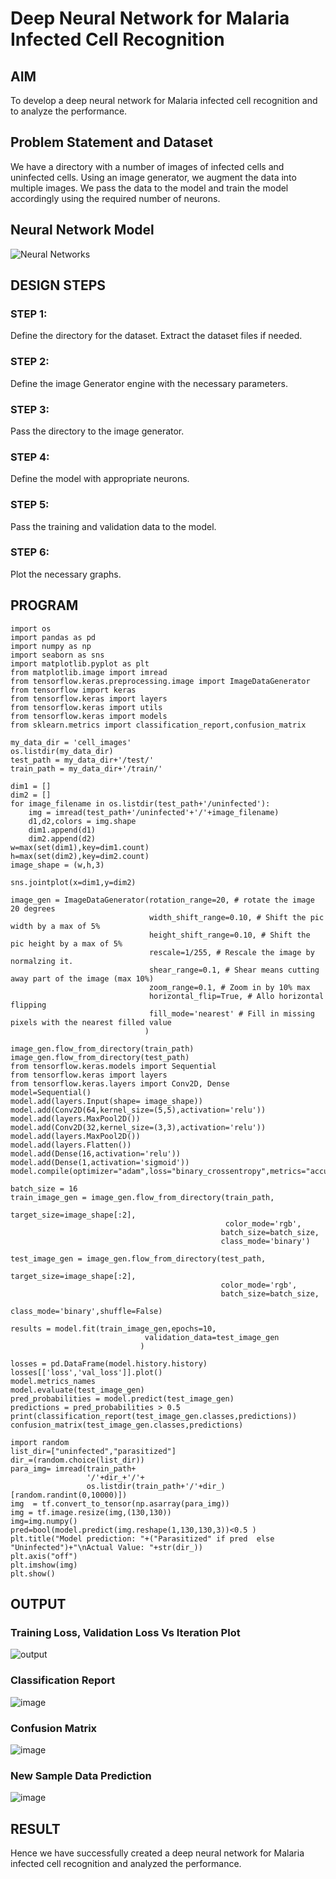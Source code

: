 # Deep Neural Network for Malaria Infected Cell Recognition

## AIM

To develop a deep neural network for Malaria infected cell recognition and to analyze the performance.

## Problem Statement and Dataset
We have a directory with a number of images of infected cells and uninfected cells. Using an image generator, we augment the data into multiple images. We pass the data to the model and train the model accordingly using the required number of neurons. 

## Neural Network Model

![Neural Networks](https://user-images.githubusercontent.com/65499285/193041366-f95ff404-8ad6-497c-be7f-dc87c2e7c3a1.svg)

## DESIGN STEPS

### STEP 1:
Define the directory for the dataset. Extract the dataset files if needed.
### STEP 2:
Define the image Generator engine with the necessary parameters.
### STEP 3:
Pass the directory to the image generator.
### STEP 4:
Define the model with appropriate neurons.
### STEP 5:
Pass the training and validation data to the model.
### STEP 6:
Plot the necessary graphs. 

## PROGRAM
```python3
import os
import pandas as pd
import numpy as np
import seaborn as sns
import matplotlib.pyplot as plt
from matplotlib.image import imread
from tensorflow.keras.preprocessing.image import ImageDataGenerator
from tensorflow import keras
from tensorflow.keras import layers
from tensorflow.keras import utils
from tensorflow.keras import models
from sklearn.metrics import classification_report,confusion_matrix
```
```python3
my_data_dir = 'cell_images'
os.listdir(my_data_dir)
test_path = my_data_dir+'/test/'
train_path = my_data_dir+'/train/'
```
```python3
dim1 = []
dim2 = []
for image_filename in os.listdir(test_path+'/uninfected'):
    img = imread(test_path+'/uninfected'+'/'+image_filename)
    d1,d2,colors = img.shape
    dim1.append(d1)
    dim2.append(d2)
w=max(set(dim1),key=dim1.count)
h=max(set(dim2),key=dim2.count)
image_shape = (w,h,3)
```
```python3
sns.jointplot(x=dim1,y=dim2)
```
```python3
image_gen = ImageDataGenerator(rotation_range=20, # rotate the image 20 degrees
                               width_shift_range=0.10, # Shift the pic width by a max of 5%
                               height_shift_range=0.10, # Shift the pic height by a max of 5%
                               rescale=1/255, # Rescale the image by normalzing it.
                               shear_range=0.1, # Shear means cutting away part of the image (max 10%)
                               zoom_range=0.1, # Zoom in by 10% max
                               horizontal_flip=True, # Allo horizontal flipping
                               fill_mode='nearest' # Fill in missing pixels with the nearest filled value
                              )
```
```python3
image_gen.flow_from_directory(train_path)
image_gen.flow_from_directory(test_path)
from tensorflow.keras.models import Sequential
from tensorflow.keras import layers
from tensorflow.keras.layers import Conv2D, Dense
model=Sequential()
model.add(layers.Input(shape= image_shape))
model.add(Conv2D(64,kernel_size=(5,5),activation='relu'))
model.add(layers.MaxPool2D())
model.add(Conv2D(32,kernel_size=(3,3),activation='relu'))
model.add(layers.MaxPool2D())
model.add(layers.Flatten())
model.add(Dense(16,activation='relu'))
model.add(Dense(1,activation='sigmoid'))
model.compile(optimizer="adam",loss="binary_crossentropy",metrics="accuracy")
```
```python3
batch_size = 16
train_image_gen = image_gen.flow_from_directory(train_path,
                                               target_size=image_shape[:2],
                                                color_mode='rgb',
                                               batch_size=batch_size,
                                               class_mode='binary')
```
```python3
test_image_gen = image_gen.flow_from_directory(test_path,
                                               target_size=image_shape[:2],
                                               color_mode='rgb',
                                               batch_size=batch_size,
                                               class_mode='binary',shuffle=False)
```
```python3
results = model.fit(train_image_gen,epochs=10,
                              validation_data=test_image_gen
                             )
```
```python3
losses = pd.DataFrame(model.history.history)
losses[['loss','val_loss']].plot()
model.metrics_names
model.evaluate(test_image_gen)
pred_probabilities = model.predict(test_image_gen)
predictions = pred_probabilities > 0.5
print(classification_report(test_image_gen.classes,predictions))
confusion_matrix(test_image_gen.classes,predictions)
```
```python3
import random
list_dir=["uninfected","parasitized"]
dir_=(random.choice(list_dir))
para_img= imread(train_path+
                 '/'+dir_+'/'+
                 os.listdir(train_path+'/'+dir_)[random.randint(0,10000)])
img  = tf.convert_to_tensor(np.asarray(para_img))
img = tf.image.resize(img,(130,130))
img=img.numpy()
pred=bool(model.predict(img.reshape(1,130,130,3))<0.5 )
plt.title("Model prediction: "+("Parasitized" if pred  else "Uninfected")+"\nActual Value: "+str(dir_))
plt.axis("off")
plt.imshow(img)
plt.show()
```
## OUTPUT

### Training Loss, Validation Loss Vs Iteration Plot

![output](https://user-images.githubusercontent.com/65499285/193079633-c4546b4d-bfd5-43d3-a79d-7603a2fb814b.png)

### Classification Report

![image](https://user-images.githubusercontent.com/65499285/193079690-361c903a-c3a0-4a66-8df7-939d6935df7f.png)

### Confusion Matrix

![image](https://user-images.githubusercontent.com/65499285/193080137-fb73fe4e-88bd-4381-b491-3ff649715a5d.png)

### New Sample Data Prediction

![image](https://user-images.githubusercontent.com/65499285/193200885-6156cf87-1cb7-48c9-9f50-7e7e73f02e77.png)

## RESULT
Hence we have successfully created a deep neural network for Malaria infected cell recognition and analyzed the performance.
